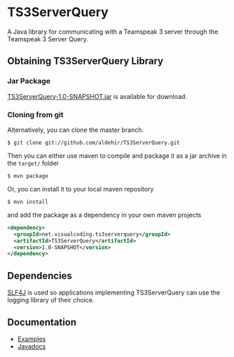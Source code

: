 # TS3ServerQuery

A Java library for communicating with a Teamspeak 3 server through the
Teamspeak 3 Server Query.

## Obtaining TS3ServerQuery Library

### Jar Package

[TS3ServerQuery-1.0-SNAPSHOT.jar][snapshot] is available for download.

### Cloning from git

Alternatively, you can clone the master branch.

    $ git clone git://github.com/aldehir/TS3ServerQuery.git

Then you can either use maven to compile and package it as a jar archive in the
`target/` folder

    $ mvn package

Or, you can install it to your local maven repository

    $ mvn install

and add the package as a dependency in your own maven projects

```xml
<dependency>
  <groupId>net.visualcoding.ts3serverquery</groupId>
  <artifactId>TS3ServerQuery</artifactId>
  <version>1.0-SNAPSHOT</version>
</dependency>
```

## Dependencies

[SLF4J][slf4j] is used so applications implementing TS3ServerQuery
can use the logging library of their choice.

## Documentation

* [Examples][examples]
* [Javadocs][javadocs]

[snapshot]: https://github.com/downloads/aldehir/TS3ServerQuery/TS3ServerQuery-1.0-SNAPSHOT.jar
[examples]: https://gist.github.com/3463717 "TS3ServerQuery Examples"
[javadocs]: http://aldehir.github.com/TS3ServerQuery/javadoc/1.0-SNAPSHOT
[slf4j]: http://www.slf4j.org/
